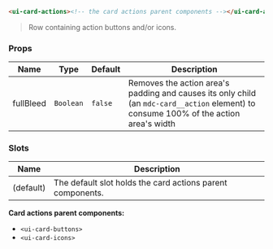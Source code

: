 ```html
<ui-card-actions><!-- the card actions parent components --></ui-card-actions>
```

> Row containing action buttons and/or icons.

### Props

| Name      | Type      | Default | Description                                                                                                                            |
| --------- | --------- | ------- | -------------------------------------------------------------------------------------------------------------------------------------- |
| fullBleed | `Boolean` | `false` | Removes the action area's padding and causes its only child (an `mdc-card__action` element) to consume 100% of the action area's width |

### Slots

| Name      | Description                                                |
| --------- | ---------------------------------------------------------- |
| (default) | The default slot holds the card actions parent components. |

**Card actions parent components:**

- `<ui-card-buttons>`
- `<ui-card-icons>`
